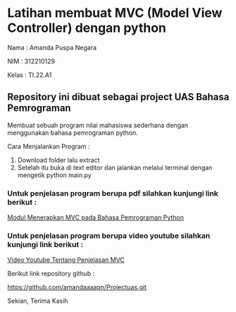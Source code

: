 #  Latihan membuat MVC (Model View Controller) dengan python

Nama : Amanda Puspa Negara

NIM : 312210129

Kelas : TI.22.A1


## Repository ini dibuat sebagai project UAS Bahasa Pemrograman

Membuat sebuah program nilai mahasiswa sederhana dengan menggunakan bahasa pemrograman python.

Cara Menjalankan Program :

1. Download folder lalu extract
2. Setelah itu buka di text editor dan jalankan melalui terminal dengan mengetik python main.py

### Untuk penjelasan program berupa pdf silahkan kunjungi link berikut :

[Modul Menerapkan MVC pada Bahasa Pemrograman Python](https://drive.google.com/file/d/10zY7QW7I6QrfoWILHdK_kJHGWWRY5SW1/view?usp=drivesdk)

### Untuk penjelasan program berupa video youtube silahkan kunjungi link berikut :

[Video Youtube Tentang Penjelasan MVC](https://youtu.be/iBEwkSELSOw)

Berikut link repository github :

https://github.com/amandaaaapn/Projectuas.git

Sekian, Terima Kasih
